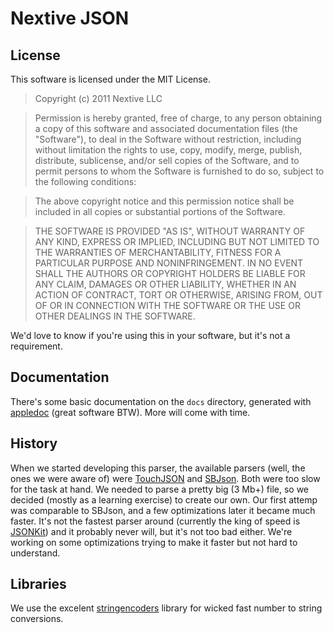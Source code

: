 Nextive JSON 
================================

License
---------
This software is licensed under the MIT License. 

> Copyright (c) 2011 Nextive LLC

> Permission is hereby granted, free of charge, to any person obtaining a copy of this software and associated documentation files (the "Software"), to deal in the Software without restriction, including without limitation the rights to use, copy, modify, merge, publish, distribute, sublicense, and/or sell copies of the Software, and to permit persons to whom the Software is furnished to do so, subject to the following conditions:

> The above copyright notice and this permission notice shall be included in all copies or substantial portions of the Software.

> THE SOFTWARE IS PROVIDED "AS IS", WITHOUT WARRANTY OF ANY KIND, EXPRESS OR IMPLIED, INCLUDING BUT NOT LIMITED TO THE WARRANTIES OF MERCHANTABILITY, FITNESS FOR A PARTICULAR PURPOSE AND NONINFRINGEMENT. IN NO EVENT SHALL THE AUTHORS OR COPYRIGHT HOLDERS BE LIABLE FOR ANY CLAIM, DAMAGES OR OTHER LIABILITY, WHETHER IN AN ACTION OF CONTRACT, TORT OR OTHERWISE, ARISING FROM, OUT OF OR IN CONNECTION WITH THE SOFTWARE OR THE USE OR OTHER DEALINGS IN THE SOFTWARE.

We'd love to know if you're using this in your software, but it's not a requirement. 


Documentation
---------
There's some basic documentation on the <code>docs</code> directory, generated with [appledoc](https://github.com/tomaz/appledoc) (great software BTW). More will come with time. 


History
---------
When we started developing this parser, the available parsers (well, the ones we were aware of) were [TouchJSON](https://github.com/TouchCode/TouchJSON) and [SBJson](https://github.com/stig/json-framework/). Both were too slow for the task at hand. We needed to parse a pretty big (3 Mb+) file, so we decided (mostly as a learning exercise) to create our own. Our first attemp was comparable to SBJson, and a few optimizations later it became much faster. It's not the fastest parser around (currently the king of speed is [JSONKit](https://github.com/johnezang/JSONKit)) and it probably never will, but it's not too bad either. We're working on some optimizations trying to make it faster but not hard to understand.

Libraries
--------
We use the excelent [stringencoders](http://code.google.com/p/stringencod) library for wicked fast number to string conversions.